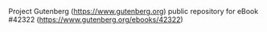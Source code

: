 Project Gutenberg (https://www.gutenberg.org) public repository for eBook #42322 (https://www.gutenberg.org/ebooks/42322)
